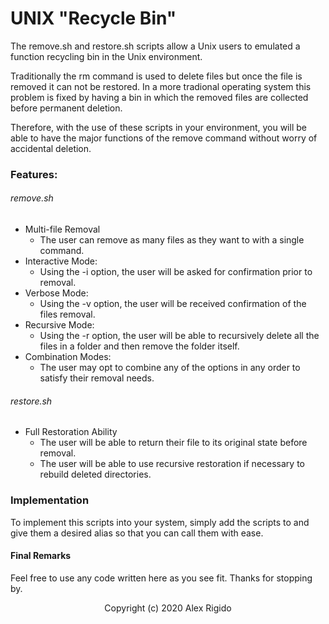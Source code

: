 # UNIX "Recycle Bin"

The remove.sh and restore.sh scripts allow a Unix users to emulated a function recycling bin in the Unix environment.

Traditionally the rm command is used to delete files but once the file is removed it can not be restored. In a more tradional operating system this problem is fixed by having a bin in which the removed files are collected before permanent deletion. 

Therefore, with the use of these scripts in your environment, you will be able to have the major functions of the remove command without worry of accidental deletion.


### Features:
###### remove.sh
* Multi-file Removal
    * The user can remove as many files as they want to with a single command.
* Interactive Mode:
    * Using the -i option, the user will be asked for confirmation prior to removal.
* Verbose Mode:
    * Using the -v option, the user will be received confirmation of the files removal.
* Recursive Mode:
    * Using the -r option, the user will be able to recursively delete all the files in a folder and then remove the folder itself.
* Combination Modes:
    * The user may opt to combine any of the options in any order to satisfy their removal needs.

###### restore.sh
* Full Restoration Ability
    * The user will be able to return their file to its original state before removal.
    * The user will be able to use recursive restoration if necessary to rebuild deleted directories.

### Implementation
To implement this scripts into your system, simply add the scripts to and give them a desired alias so that you can call them with ease.

#### Final Remarks

Feel free to use any code written here as you see fit. Thanks for stopping by.


<p align="center">
Copyright (c) 2020 Alex Rigido
</p>